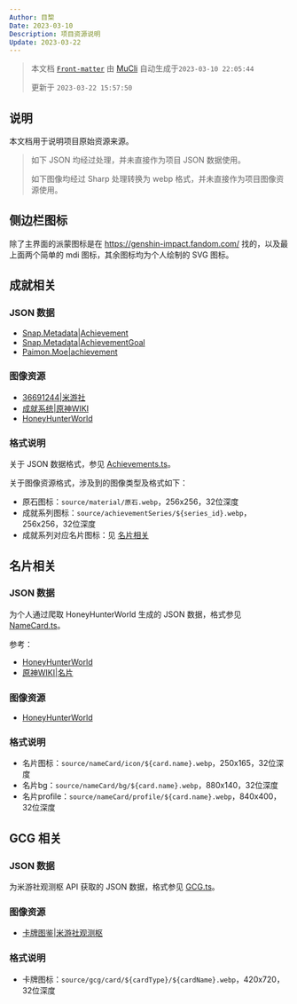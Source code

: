 ```yaml
---
Author: 目棃
Date: 2023-03-10
Description: 项目资源说明
Update: 2023-03-22
---
```


> 本文档 [`Front-matter`](https://github.com/BTMuli/Mucli#FrontMatter) 由 [MuCli](https://github.com/BTMuli/Mucli) 自动生成于`2023-03-10 22:05:44`
> 
> 更新于 `2023-03-22 15:57:50`

## 说明

本文档用于说明项目原始资源来源。

> 如下 JSON 均经过处理，并未直接作为项目 JSON 数据使用。
> 
> 如下图像均经过 Sharp 处理转换为 webp 格式，并未直接作为项目图像资源使用。

## 侧边栏图标

除了主界面的派蒙图标是在 https://genshin-impact.fandom.com/ 找的，以及最上面两个简单的 mdi 图标，其余图标均为个人绘制的 SVG 图标。

## 成就相关

### JSON 数据

- [Snap.Metadata|Achievement](https://github.com/DGP-Studio/Snap.Metadata/blob/main/Output/CHS/Achievement.json)
- [Snap.Metadata|AchievementGoal](https://github.com/DGP-Studio/Snap.Metadata/blob/main/Output/CHS/AchievementGoal.json)
- [Paimon.Moe|achievement](https://github.com/MadeBaruna/paimon-moe/blob/main/src/data/achievement/zh.json)

### 图像资源

- [36691244|米游社](https://www.miyoushe.com/ys/article/36691244)
- [成就系统|原神WIKI](https://wiki.biligame.com/ys/%E6%88%90%E5%B0%B1%E7%B3%BB%E7%BB%9F)
- [HoneyHunterWorld](https://genshin.honeyhunterworld.com/?lang=EN)

### 格式说明

关于 JSON 数据格式，参见 [Achievements.ts](https://github.com/BTMuli/Tauri.Genshin/blob/master/src/interface/Achievements.ts)。

关于图像资源格式，涉及到的图像类型及格式如下：

- 原石图标：`source/material/原石.webp`，256x256，32位深度
- 成就系列图标：`source/achievementSeries/${series_id}.webp`，256x256，32位深度
- 成就系列对应名片图标：见 [名片相关](#名片相关)

## 名片相关

### JSON 数据

为个人通过爬取 HoneyHunterWorld 生成的 JSON 数据，格式参见 [NameCard.ts](https://github.com/BTMuli/Tauri.Genshin/blob/master/src/interface/NameCard.ts)。

参考：

- [HoneyHunterWorld](https://genshin.honeyhunterworld.com/?lang=CHS)
- [原神WIKI|名片](https://wiki.biligame.com/ys/%E5%90%8D%E7%89%87)

### 图像资源

- [HoneyHunterWorld](https://genshin.honeyhunterworld.com/?lang=EN)

### 格式说明

- 名片图标：`source/nameCard/icon/${card.name}.webp`，250x165，32位深度
- 名片bg：`source/nameCard/bg/${card.name}.webp`，880x140，32位深度
- 名片profile：`source/nameCard/profile/${card.name}.webp`，840x400，32位深度

## GCG 相关

### JSON 数据

为米游社观测枢 API 获取的 JSON 数据，格式参见 [GCG.ts](https://github.com/BTMuli/Tauri.Genshin/blob/master/src/interface/GCG.ts)。

### 图像资源

- [卡牌图鉴|米游社观测枢](https://bbs.mihoyo.com/ys/obc/channel/map/231)

### 格式说明

- 卡牌图标：`source/gcg/card/${cardType}/${cardName}.webp`，420x720，32位深度
